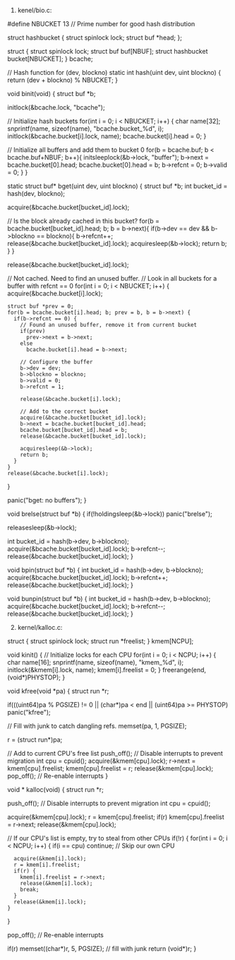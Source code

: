 1. kenel/bio.c:

#define NBUCKET 13  // Prime number for good hash distribution

struct hashbucket {
  struct spinlock lock;
  struct buf *head;
};

struct {
  struct spinlock lock;
  struct buf buf[NBUF];
  struct hashbucket bucket[NBUCKET];
} bcache;

// Hash function for (dev, blockno)
static int
hash(uint dev, uint blockno)
{
  return (dev + blockno) % NBUCKET;
}

void
binit(void)
{
  struct buf *b;
  
  initlock(&bcache.lock, "bcache");
  
  // Initialize hash buckets
  for(int i = 0; i < NBUCKET; i++) {
    char name[32];
    snprintf(name, sizeof(name), "bcache.bucket_%d", i);
    initlock(&bcache.bucket[i].lock, name);
    bcache.bucket[i].head = 0;
  }
  
  // Initialize all buffers and add them to bucket 0
  for(b = bcache.buf; b < bcache.buf+NBUF; b++){
    initsleeplock(&b->lock, "buffer");
    b->next = bcache.bucket[0].head;
    bcache.bucket[0].head = b;
    b->refcnt = 0;
    b->valid = 0;
  }
}

static struct buf*
bget(uint dev, uint blockno)
{
  struct buf *b;
  int bucket_id = hash(dev, blockno);
  
  acquire(&bcache.bucket[bucket_id].lock);
  
  // Is the block already cached in this bucket?
  for(b = bcache.bucket[bucket_id].head; b; b = b->next){
    if(b->dev == dev && b->blockno == blockno){
      b->refcnt++;
      release(&bcache.bucket[bucket_id].lock);
      acquiresleep(&b->lock);
      return b;
    }
  }
  
  release(&bcache.bucket[bucket_id].lock);
  
  // Not cached. Need to find an unused buffer.
  // Look in all buckets for a buffer with refcnt == 0
  for(int i = 0; i < NBUCKET; i++) {
    acquire(&bcache.bucket[i].lock);
    
    struct buf *prev = 0;
    for(b = bcache.bucket[i].head; b; prev = b, b = b->next) {
      if(b->refcnt == 0) {
        // Found an unused buffer, remove it from current bucket
        if(prev)
          prev->next = b->next;
        else
          bcache.bucket[i].head = b->next;
        
        // Configure the buffer
        b->dev = dev;
        b->blockno = blockno;
        b->valid = 0;
        b->refcnt = 1;
        
        release(&bcache.bucket[i].lock);
        
        // Add to the correct bucket
        acquire(&bcache.bucket[bucket_id].lock);
        b->next = bcache.bucket[bucket_id].head;
        bcache.bucket[bucket_id].head = b;
        release(&bcache.bucket[bucket_id].lock);
        
        acquiresleep(&b->lock);
        return b;
      }
    }
    release(&bcache.bucket[i].lock);
  }
  
  panic("bget: no buffers");
}

void
brelse(struct buf *b)
{
  if(!holdingsleep(&b->lock))
    panic("brelse");
  
  releasesleep(&b->lock);
  
  int bucket_id = hash(b->dev, b->blockno);
  acquire(&bcache.bucket[bucket_id].lock);
  b->refcnt--;
  release(&bcache.bucket[bucket_id].lock);
}

void
bpin(struct buf *b) 
{
  int bucket_id = hash(b->dev, b->blockno);
  acquire(&bcache.bucket[bucket_id].lock);
  b->refcnt++;
  release(&bcache.bucket[bucket_id].lock);
}

void
bunpin(struct buf *b) 
{
  int bucket_id = hash(b->dev, b->blockno);
  acquire(&bcache.bucket[bucket_id].lock);
  b->refcnt--;
  release(&bcache.bucket[bucket_id].lock);
}


2. kernel/kalloc.c:

struct {
  struct spinlock lock;
  struct run *freelist;
} kmem[NCPU];

void
kinit()
{
  // Initialize locks for each CPU
  for(int i = 0; i < NCPU; i++) {
    char name[16];
    snprintf(name, sizeof(name), "kmem_%d", i);
    initlock(&kmem[i].lock, name);
    kmem[i].freelist = 0;
  }
  freerange(end, (void*)PHYSTOP);
}

void
kfree(void *pa)
{
  struct run *r;

  if(((uint64)pa % PGSIZE) != 0 || (char*)pa < end || (uint64)pa >= PHYSTOP)
    panic("kfree");

  // Fill with junk to catch dangling refs.
  memset(pa, 1, PGSIZE);

  r = (struct run*)pa;

  // Add to current CPU's free list
  push_off(); // Disable interrupts to prevent migration
  int cpu = cpuid();
  acquire(&kmem[cpu].lock);
  r->next = kmem[cpu].freelist;
  kmem[cpu].freelist = r;
  release(&kmem[cpu].lock);
  pop_off(); // Re-enable interrupts
}

void *
kalloc(void)
{
  struct run *r;

  push_off(); // Disable interrupts to prevent migration
  int cpu = cpuid();
  
  acquire(&kmem[cpu].lock);
  r = kmem[cpu].freelist;
  if(r)
    kmem[cpu].freelist = r->next;
  release(&kmem[cpu].lock);

  // If our CPU's list is empty, try to steal from other CPUs
  if(!r) {
    for(int i = 0; i < NCPU; i++) {
      if(i == cpu) continue; // Skip our own CPU
      
      acquire(&kmem[i].lock);
      r = kmem[i].freelist;
      if(r) {
        kmem[i].freelist = r->next;
        release(&kmem[i].lock);
        break;
      }
      release(&kmem[i].lock);
    }
  }

  pop_off(); // Re-enable interrupts

  if(r)
    memset((char*)r, 5, PGSIZE); // fill with junk
  return (void*)r;
}